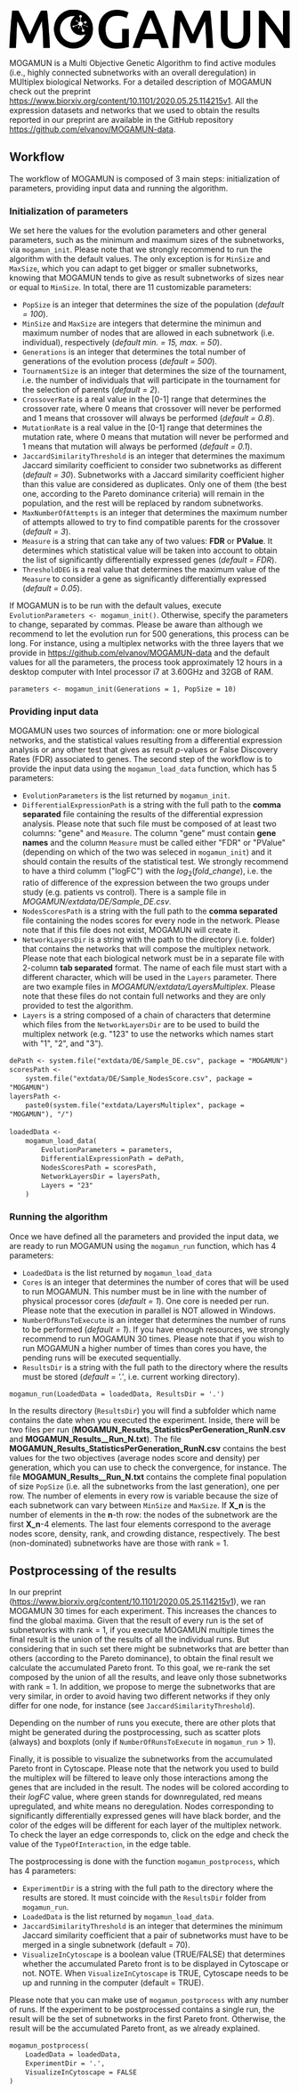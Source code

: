 ![MOGAMUN](mogamun.png)

MOGAMUN is a Multi Objective Genetic Algorithm to find active modules 
(i.e., highly connected subnetworks with an overall deregulation) in MUltiplex 
biological Networks. For a detailed description of MOGAMUN check out the preprint 
https://www.biorxiv.org/content/10.1101/2020.05.25.114215v1. All the expression 
datasets and networks that we used to obtain the results reported in our 
preprint are available in the GitHub repository 
https://github.com/elvanov/MOGAMUN-data.  

## Workflow
The workflow of MOGAMUN is composed of 3 main steps: initialization of 
parameters, providing input data and running the algorithm.

### Initialization of parameters 
We set here the values for the evolution parameters and other general 
parameters, such as the minimum and maximum sizes of the subnetworks, via 
`mogamun_init`. Please note that we strongly recommend to run the algorithm
with the default values. The only exception is for `MinSize` and `MaxSize`, 
which you can adapt to get bigger or smaller subnetworks, knowing that MOGAMUN
tends to give as result subnetworks of sizes near or equal to `MinSize`. 
In total, there are 11 customizable parameters: 

* `PopSize` is an integer that determines the size of the population 
(*default = 100*).
* `MinSize` and `MaxSize` are integers that determine the minimun and maximum 
number of nodes that are allowed in each subnetwork (i.e. individual), 
respectively (*default min. = 15, max. = 50*).
* `Generations` is an integer that determines the total number of generations 
of the evolution process (*default = 500*).
* `TournamentSize` is an integer that determines the size of the tournament, 
i.e. the number of individuals that will participate in the tournament for the 
selection of parents (*default = 2*).
* `CrossoverRate` is a real value in the [0-1] range that determines the 
crossover rate, where 0 means that crossover will never be performed and 1 
means that crossover will always be performed (*default = 0.8*).
* `MutationRate` is a real value in the [0-1] range that determines the 
mutation rate, where 0 means that mutation will never be performed and 1 means 
that mutation will always be performed (*default = 0.1*).
* `JaccardSimilarityThreshold` is an integer that determines the maximum 
Jaccard similarity coefficient to consider two subnetworks as different 
(*default = 30*). Subnetworks with a Jaccard similarity coefficient higher than 
this value are considered as duplicates. Only one of them (the best one, 
according to the Pareto dominance criteria) will remain in the population, and 
the rest will be replaced by random subnetworks.
* `MaxNumberOfAttempts` is an integer that determines the maximum number of 
attempts allowed to try to find compatible parents for the crossover 
(*default = 3*).
* `Measure` is a string that can take any of two values: **FDR** or **PValue**. 
It determines which statistical value will be taken into account to obtain the 
list of significantly differentially expressed genes (*default  = FDR*).
* `ThresholdDEG` is a real value that determines the maximum value of the 
`Measure` to consider a gene as significantly differentially expressed 
(*default = 0.05*).

If MOGAMUN is to be run with the default values, execute 
`EvolutionParameters <- mogamun_init()`. Otherwise, specify the parameters to 
change, separated by commas. Please be aware than although we recommend to let 
the evolution run for 500 generations, this process can be long. For instance, 
using a multiplex networks with the three layers that we provide in 
https://github.com/elvanov/MOGAMUN-data and the default values for all the 
parameters, the process took approximately 12 hours in a desktop computer with 
Intel processor i7 at 3.60GHz and 32GB of RAM.


```{r init, echo = TRUE, message = FALSE}
parameters <- mogamun_init(Generations = 1, PopSize = 10)
```


### Providing input data
MOGAMUN uses two sources of information: one or more biological networks, and 
the statistical values resulting from a differential expression analysis or any 
other test that gives as result *p*-values or False Discovery Rates (FDR) 
associated to genes. The second step of the workflow is to provide the input 
data using the `mogamun_load_data` function, which has 5 parameters:

* `EvolutionParameters` is the list returned by `mogamun_init`.
* `DifferentialExpressionPath` is a string with the full path to the 
**comma separated** file containing the results of the differential expression 
analysis. Please note that such file must be composed of at least two columns: 
"gene" and `Measure`. The column "gene" must contain **gene names** and the 
column `Measure` must be called either "FDR" or "PValue" (depending on which of 
the two was seleced in `mogamun_init`) and it should contain the results of the 
statistical test. We strongly recommend to have a third columm ("logFC") with 
the $log_2(fold\_change)$, i.e. the ratio of difference of the expression 
between the two groups under study (e.g. patients vs control). There is a 
sample file in *MOGAMUN/extdata/DE/Sample_DE.csv*.
* `NodesScoresPath` is a string with the full path to the **comma separated** 
file containing the nodes scores for every node in the network. Please note 
that if this file does not exist, MOGAMUN will create it. 
* `NetworkLayersDir` is a string with the path to the directory (i.e. folder) 
that contains the networks that will compose the multiplex network. Please note 
that each biological network must be in a separate file with 2-column 
**tab separated** format. The name of each file must start with a different 
character, which will be used in the `Layers` parameter. There are two example 
files in *MOGAMUN/extdata/LayersMultiplex*. Please note that these files do not
contain full networks and they are only provided to test the algorithm.
* `Layers` is a string composed of a chain of characters that determine which 
files from the `NetworkLayersDir` are to be used to build the multiplex network 
(e.g. "123" to use the networks which names start with "1", "2", and "3").

```{r load, echo = TRUE}
dePath <- system.file("extdata/DE/Sample_DE.csv", package = "MOGAMUN")
scoresPath <-
    system.file("extdata/DE/Sample_NodesScore.csv", package = "MOGAMUN")
layersPath <-
    paste0(system.file("extdata/LayersMultiplex", package = "MOGAMUN"), "/")

loadedData <-
    mogamun_load_data(
        EvolutionParameters = parameters,
        DifferentialExpressionPath = dePath,
        NodesScoresPath = scoresPath,
        NetworkLayersDir = layersPath,
        Layers = "23"
    )
```

### Running the algorithm
Once we have defined all the parameters and provided the input data, we are 
ready to run MOGAMUN using the `mogamun_run` function, which has 4 parameters: 

* `LoadedData` is the list returned by `mogamun_load_data`
* `Cores` is an integer that determines the number of cores that will be used 
to run MOGAMUN. This number must be in line with the number of physical 
processor cores (*default = 1*). One core is needed per run. Please note that 
the execution in parallel is NOT allowed in Windows.
* `NumberOfRunsToExecute` is an integer that determines the number of runs to 
be performed (*default = 1*). If you have enough resources, we strongly 
recommend to run MOGAMUN 30 times. Please note that if you wish to run MOGAMUN 
a higher number of times than cores you have, the pending runs will be executed 
sequentially. 
* `ResultsDir` is a string with the full path to the directory where the 
results must be stored (*default = '.'*, i.e. current working directory).

```{r run, echo = TRUE}
mogamun_run(LoadedData = loadedData, ResultsDir = '.')
```

In the results directory (`ResultsDir`) you will find a subfolder which name 
contains the date when you executed the experiment. Inside, there will be two 
files per run (**MOGAMUN_Results_StatisticsPerGeneration_RunN.csv** and 
**MOGAMUN_Results__Run_N.txt**). The file 
**MOGAMUN_Results_StatisticsPerGeneration_RunN.csv** contains the best values 
for the two objectives (average nodes score and density) per generation, which 
you can use to check the convergence, for instance. The file 
**MOGAMUN_Results__Run_N.txt** contains the complete final population of size 
`PopSize` (i.e. all the subnetworks from the last generation), one per row. 
The number of elements in every row is variable because the size of each 
subnetwork can vary between `MinSize` and 
`MaxSize`. If **X_n** is the number of elements in the 
**n**-th row: the nodes of the subnetwork are the first **X_n**-4 elements. 
The last four elements correspond to the average nodes score, density, rank, 
and crowding distance, respectively. The best (non-dominated) subnetworks have 
are those with rank = 1. 


## Postprocessing of the results
In our preprint (https://www.biorxiv.org/content/10.1101/2020.05.25.114215v1), 
we ran MOGAMUN 30 times for each experiment. This increases the chances to find 
the global maxima. Given that the result of every run is the set of subnetworks 
with rank = 1, if you execute MOGAMUN multiple times the final result is the 
union of the results of all the individual runs. But considering that in such 
set there might be subnetworks that are better than others (according to the 
Pareto dominance), to obtain the final result we calculate the accumulated 
Pareto front. To this goal, we re-rank the set composed by the union of all the 
results, and leave only those subnetworks with rank = 1. In addition, we
propose to merge the subnetworks that are very similar, in order to avoid 
having two different networks if they only differ for one node, for instance 
(see `JaccardSimilarityThreshold`).

Depending on the number of runs you execute, there are other plots that might 
be generated during the postprocessing, such as scatter plots (always) and 
boxplots (only if `NumberOfRunsToExecute` in `mogamun_run` > 1).

Finally, it is possible to visualize the subnetworks from the accumulated 
Pareto front in Cytoscape. Please note that the network you used to build the 
multiplex will be filtered to leave only those interactions among the genes 
that are included in the result. The nodes will be colored according to their 
*logFC* value, where green stands for downregulated, red means upregulated, and 
white means no deregulation. Nodes corresponding to significantly 
differentially expressed genes will have black border, and the color of the 
edges will be different for each layer of the multiplex network. To check the 
layer an edge corresponds to, click on the edge and check the value of the 
`TypeOfInteraction`, in the edge table. 

The postprocessing is done with the function `mogamun_postprocess`, which has 
4 parameters:  

* `ExperimentDir` is a string with the full path to the directory where the 
results are stored. It must coincide with the `ResultsDir` folder from 
`mogamun_run`.
* `LoadedData` is the list returned by `mogamun_load_data`.
* `JaccardSimilarityThreshold` is an integer that determines the minimum 
Jaccard similarity coefficient that a pair of subnetworks must have to be 
merged in a single subnetwork (default = 70).
* `VisualizeInCytoscape` is a boolean value (TRUE/FALSE) that determines 
whether the accumulated Pareto front is to be displayed in Cytoscape or not. 
NOTE. When `VisualizeInCytoscape` is TRUE, Cytoscape needs to be up and running 
in the computer (default = TRUE). 

Please note that you can make use of `mogamun_postprocess` with any number of 
runs. If the experiment to be postprocessed contains a single run, the result 
will be the set of subnetworks in the first Pareto front. Otherwise, the result 
will be the accumulated Pareto front, as we already explained. 

```{r end, echo = TRUE}
mogamun_postprocess(
    LoadedData = loadedData, 
    ExperimentDir = '.', 
    VisualizeInCytoscape = FALSE
)
```

